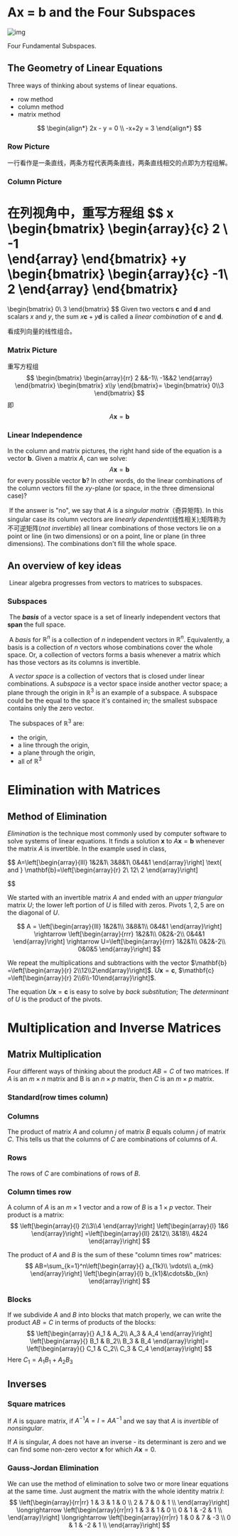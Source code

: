 # Ax = b and the Four Subspaces

![img](50ce4d8cddfa06b9c4d84f7e03a7e0e7_Unit_1_WIDE.jpg)

Four Fundamental Subspaces. 

## The Geometry of Linear Equations 

Three ways of thinking about systems of linear equations.

+ row method
+ column method
+ matrix method

$$
\begin{align*}
 2x - y = 0 \\
 -x+2y = 3
\end{align*}
$$

### Row Picture

一行看作是一条直线，两条方程代表两条直线，两条直线相交的点即为方程组解。

### Column Picture

在列视角中，重写方程组
$$
x
\begin{bmatrix}
	\begin{array}{c}
		2 \\
		-1  
	\end{array}
\end{bmatrix}
+y
\begin{bmatrix}
\begin{array}{c}
-1\\
2
\end{array}
\end{bmatrix}
=
\begin{bmatrix}
0\\
3
\end{bmatrix}
$$
Given two vectors $\mathbf{c}$ and $\mathbf{d}$ and scalars $x$ and $y$, the sum $x\mathbf{c} + y\mathbf{d}$ is called a *linear combination* of $\mathbf{c}$ and $\mathbf{d}$.  

看成列向量的线性组合。

### Matrix Picture

重写方程组
$$
\begin{bmatrix}
\begin{array}{rr}
2 &&-1\\
-1&&2
\end{array}
\end{bmatrix}
\begin{bmatrix}
x\\y
\end{bmatrix}=
\begin{bmatrix}
0\\3
\end{bmatrix}
$$
即
$$
A\mathbf{x}=\mathbf{b}
$$

### Linear Independence

In the column and matrix pictures, the right hand side of the equation is a vector $\mathbf{b}$. Given a matrix $A$, can we solve:
$$
A\mathbf{x}=\mathbf{b}
$$
for every possible vector $\mathbf{b}$? In other words, do the linear combinations of the column vectors fill the $xy$-plane (or space, in the three dimensional case)?

​	If the answer is "no", we say that $A$ is a *singular matrix*（奇异矩阵). In this singular case its column vectors are *linearly dependent*(线性相关);矩阵称为不可逆矩阵(*not invertible*) all linear combinations of those vectors lie on a point or line (in two dimensions) or on a point, line or plane (in three dimensions). The combinations don't fill the whole space.

## An overview of key ideas

​	Linear algebra progresses from vectors to matrices to subspaces.

### Subspaces

​	The ***basis*** of a vector space is a set of linearly independent vectors that **span** the full space.	

​	A *basis* for $\mathbb{R}^n$ is a collection of $n$ independent vectors in $\mathbb{R}^n$. Equivalently, a basis is a collection of $n$ vectors whose combinations cover the whole space. Or, a collection of vectors forms a basis whenever a matrix which has those vectors as its columns is invertible.

​	A *vector space* is a collection of vectors that is closed under linear combinations. A *subspace* is a vector space inside another vector space; a plane through the origin in $\mathbb{R}^3$ is an example of a subspace. A subspace  could be the equal to the space it's contained in; the smallest subspace contains only the zero vector. 

​	The subspaces of $\mathbb{R}^3$ are:

+ the origin,
+ a line through the origin,
+ a plane through the origin,
+ all of $\mathbb{R}^3$

# Elimination with Matrices

## Method of Elimination

*Elimination* is the technique most commonly used  by computer software to solve systems of linear equations. It finds a solution $\mathbf{x}$ to $A\mathbf{x} = \mathbf{b}$ whenever the matrix $A$ is invertible. In the example used in class,

$$
A=\left[\begin{array}{lll}
1&2&1\\
3&8&1\\
0&4&1
\end{array}\right] \text{ and } \mathbf{b}=\left[\begin{array}{r}
2\\
12\\
2
\end{array}\right]


$$

We started with an invertible matrix $A$ and ended with an *upper triangular* matrix $U$; the lower left portion of $U$ is filled with zeros. Pivots $1,2,5$ are on the diagonal of $U$.

$$
A = \left[\begin{array}{lll}
1&2&1\\
3&8&1\\
0&4&1
\end{array}\right] \rightarrow
\left[\begin{array}{rrr}
1&2&1\\
0&2&-2\\
0&4&1
\end{array}\right] \rightarrow
U=\left[\begin{array}{rrr}
1&2&1\\
0&2&-2\\
0&0&5
\end{array}\right]
$$

We repeat the multiplications and subtractions with the vector $\mathbf{b} =\left[\begin{array}{r} 2\\12\\2\end{array}\right]$.
$U\mathbf{x} = \mathbf{c}$, $\mathbf{c} =\left[\begin{array}{r} 2\\6\\-10\end{array}\right]$.

The equation $U\mathbf{x} = \mathbf{c}$ is easy to solve by *back substitution*; The *determinant* of $U$ is the product of the pivots.

# Multiplication and Inverse Matrices

## Matrix Multiplication
Four different ways of thinking about the product $AB=C$ of two matrices. If $A$ is an $m\times n$ matrix and B is an $n \times p$ matrix, then $C$ is an $m \times p$ matrix.

### Standard(row times column)

### Columns
The product of matrix $A$ and column $j$ of matrix $B$ equals column $j$ of matrix $C$. This tells us that the columns of $C$ are combinations of columns of $A$.

### Rows
The rows of $C$ are combinations of rows of $B$.

### Column times row
A column of $A$ is an $m \times 1$ vector and a row of $B$ is a  $1\times p$ vector. Their product is a matrix:
$$
\left[\begin{array}{l}
2\\3\\4
\end{array}\right]
\left[\begin{array}{l}  1&6  \end{array}\right] =\left[\begin{array}{ll}
2&12\\
3&18\\
4&24
\end{array}\right]
$$

The product of $A$ and $B$ is the sum of these "column times row" matrices:
$$
AB=\sum_{k=1}^n\left[\begin{array}{}
a_{1k}\\
\vdots\\
a_{mk}
\end{array}\right]
\left[\begin{array}{l}  b_{k1}&\cdots&b_{kn}  \end{array}\right]
$$

### Blocks
If we subdivide $A$ and $B$ into blocks that match properly, we can write the product $AB=C$ in terms of products of the blocks:
$$
\left[\begin{array}{}
A_1 & A_2\\
A_3 & A_4
\end{array}\right]
\left[\begin{array}{}
B_1 & B_2\\
B_3 & B_4
\end{array}\right]=
\left[\begin{array}{}
C_1 & C_2\\
C_3 & C_4
\end{array}\right]
$$
Here $C_1 = A_1B_1 +A_2B_3$

## Inverses
### Square matrices
If $A$ is square matrix, if $A^{-1}A=I=AA^{-1}$ and we say that $A$ is *invertible* of *nonsingular*.

If $A$ is singular, $A$ does not have an inverse - its determinant is zero and we can find some non-zero vector $\mathbf{x}$ for which $A\mathbf{x}=0$. 

### Gauss-Jordan Elimination
We can use the method of elimination to solve two or more linear equations at the same time. Just augment the matrix with the whole identity matrix $I$:
$$
\left[\begin{array}{rr|rr} 1 & 3 & 1 & 0 \\ 2 & 7 & 0 & 1 \\ \end{array}\right] \longrightarrow \left[\begin{array}{rr|rr} 1 & 3 & 1 & 0 \\ 0 & 1 & -2 & 1 \\ \end{array}\right] \longrightarrow \left[\begin{array}{rr|rr} 1 & 0 & 7 & -3 \\ 0 & 1 & -2 & 1 \\ \end{array}\right]
$$